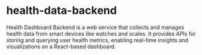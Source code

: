 # health-data-backend
Health Dashboard Backend is a web service that collects and manages health data from smart devices like watches and scales. It provides APIs for storing and querying user health metrics, enabling real-time insights and visualizations on a React-based dashboard.

